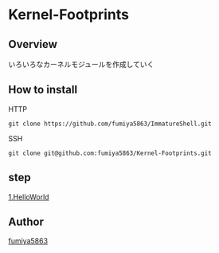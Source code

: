 # Kernel-Footprints

## Overview
いろいろなカーネルモジュールを作成していく

## How to install

HTTP
```shell
git clone https://github.com/fumiya5863/ImmatureShell.git
```

SSH
```shell
git clone git@github.com:fumiya5863/Kernel-Footprints.git
```

## step
[1.HelloWorld](https://github.com/fumiya5863/Kernel-Footprints/tree/main/HelloWorld)

## Author
[fumiya5863](https://github.com/fumiya5863)
